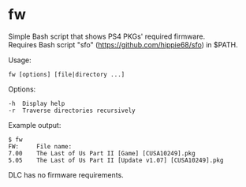 # fw
Simple Bash script that shows PS4 PKGs' required firmware.  
Requires Bash script "sfo" (https://github.com/hippie68/sfo) in $PATH.

Usage:

    fw [options] [file|directory ...]
    
Options:

    -h  Display help
    -r  Traverse directories recursively

Example output:

    $ fw
    FW:     File name:
    7.00	The Last of Us Part II [Game] [CUSA10249].pkg
    5.05	The Last of Us Part II [Update v1.07] [CUSA10249].pkg

DLC has no firmware requirements.
